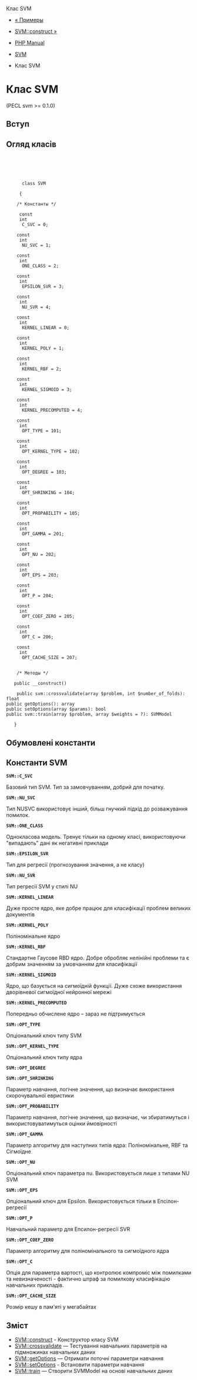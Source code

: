 Клас SVM

-   [« Примеры](svm.examples.html)
    
-   [SVM::construct »](svm.construct.html)
    
-   [PHP Manual](index.html)
    
-   [SVM](book.svm.html)
    
-   Клас SVM
    

# Клас SVM

(PECL svm >= 0.1.0)

## Вступ

## Огляд класів

```classsynopsis


    
    
     
      class SVM
     
     {
    
    /* Константы */
    
     const
     int
      C_SVC = 0;

    const
     int
      NU_SVC = 1;

    const
     int
      ONE_CLASS = 2;

    const
     int
      EPSILON_SVR = 3;

    const
     int
      NU_SVR = 4;

    const
     int
      KERNEL_LINEAR = 0;

    const
     int
      KERNEL_POLY = 1;

    const
     int
      KERNEL_RBF = 2;

    const
     int
      KERNEL_SIGMOID = 3;

    const
     int
      KERNEL_PRECOMPUTED = 4;

    const
     int
      OPT_TYPE = 101;

    const
     int
      OPT_KERNEL_TYPE = 102;

    const
     int
      OPT_DEGREE = 103;

    const
     int
      OPT_SHRINKING = 104;

    const
     int
      OPT_PROPABILITY = 105;

    const
     int
      OPT_GAMMA = 201;

    const
     int
      OPT_NU = 202;

    const
     int
      OPT_EPS = 203;

    const
     int
      OPT_P = 204;

    const
     int
      OPT_COEF_ZERO = 205;

    const
     int
      OPT_C = 206;

    const
     int
      OPT_CACHE_SIZE = 207;


    /* Методы */
    
   public __construct()

    public svm::crossvalidate(array $problem, int $number_of_folds): float
public getOptions(): array
public setOptions(array $params): bool
public svm::train(array $problem, array $weights = ?): SVMModel

   }
```

## Обумовлені константи

## Константи SVM

**`SVM::C_SVC`**

Базовий тип SVM. Тип за замовчуванням, добрий для початку.

**`SVM::NU_SVC`**

Тип NUSVC використовує інший, більш гнучкий підхід до розважування помилок.

**`SVM::ONE_CLASS`**

Однокласова модель. Тренує тільки на одному класі, використовуючи "випадають" дані як негативні приклади

**`SVM::EPSILON_SVR`**

Тип для регресії (прогнозування значення, а не класу)

**`SVM::NU_SVR`**

Тип регресії SVM у стилі NU

**`SVM::KERNEL_LINEAR`**

Дуже просте ядро, яке добре працює для класифікації проблем великих документів

**`SVM::KERNEL_POLY`**

Поліномінальне ядро

**`SVM::KERNEL_RBF`**

Стандартне Гаусове RBD ядро. Добре обробляє нелінійні проблеми та є добрим значенням за умовчанням для класифікації

**`SVM::KERNEL_SIGMOID`**

Ядро, що базується на сигмоїдній функції. Дуже схоже використання дворівневої сигмоїдної нейронної мережі

**`SVM::KERNEL_PRECOMPUTED`**

Попередньо обчислене ядро ​​– зараз не підтримується

**`SVM::OPT_TYPE`**

Опціональний ключ типу SVM

**`SVM::OPT_KERNEL_TYPE`**

Опціональний ключ типу ядра

**`SVM::OPT_DEGREE`**

**`SVM::OPT_SHRINKING`**

Параметр навчання, логічне значення, що визначає використання скорочувальної евристики

**`SVM::OPT_PROBABILITY`**

Параметр навчання, логічне значення, що визначає, чи збиратимуться і використовуватимуться оцінки ймовірності

**`SVM::OPT_GAMMA`**

Параметр алгоритму для наступних типів ядра: Поліномінальне, RBF та Сігмоїдне

**`SVM::OPT_NU`**

Опціональний ключ параметра nu. Використовується лише з типами NU SVM

**`SVM::OPT_EPS`**

Опціональний ключ для Epsilon. Використовується тільки в Епсілон-регресії

**`SVM::OPT_P`**

Навчальний параметр для Епсилон-регресії SVR

**`SVM::OPT_COEF_ZERO`**

Параметр алгоритму для поліномінального та сигмоїдного ядра

**`SVM::OPT_C`**

Опція для параметра вартості, що контролює компроміс між помилками та невизначеності - фактично штраф за помилкову класифікацію навчальних прикладів.

**`SVM::OPT_CACHE_SIZE`**

Розмір кешу в пам'яті у мегабайтах

## Зміст

-   [SVM::construct](svm.construct.html) - Конструктор класу SVM
-   [SVM::crossvalidate](svm.crossvalidate.html) — Тестування навчальних параметрів на підмножинах навчальних даних
-   [SVM::getOptions](svm.getoptions.html) — Отримати поточні параметри навчання
-   [SVM::setOptions](svm.setoptions.html) - Встановити параметри навчання
-   [SVM::train](svm.train.html) — Створити SVMModel на основі навчальних даних